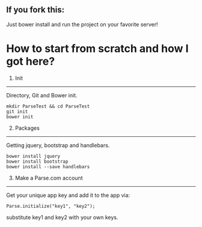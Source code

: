If you fork this:
---

Just bower install and run the project on your favorite server!

How to start from scratch and how I got here?
===

1. Init
---
Directory, Git and Bower init.

```
mkdir ParseTest && cd ParseTest
git init
bower init
```

2. Packages
---
Getting jquery, bootstrap and handlebars.

```
bower install jquery
bower install bootstrap
bower install --save handlebars
```

3. Make a Parse.com account
---
Get your unique app key and add it to the app via:

```
Parse.initialize("key1", "key2");
```
substitute key1 and key2 with your own keys.
